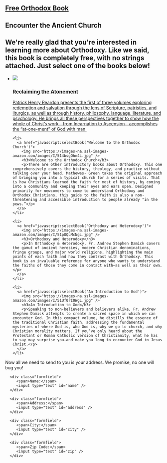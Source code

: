 
<section class="page-header">
<h1 class="project-name"><a href="/">Free Orthodox Book</a></h1>
   <h2 class="project-tagline">Encounter the Ancient Church</h2>
</section>

<section class="main-content">
   <h1>We're really glad that you're interested in learning more about Orthodoxy.  Like we said, this book is completely free, with no strings attached.  Just select one of the books below!</h1>
   
   <ul class="booklist">
    <li>
      <a href="javascript:selectBook('Reclaiming the Atonement')">
        <img src="https://images-na.ssl-images-amazon.com/images/I/51xn7zjW7rL.jpg" />
        <h3>Reclaiming the Atonement</h3>
        <p>Patrick Henry Reardon presents the first of three volumes exploring redemption and salvation through the lens of Scripture, patristics, and liturgics, as well as through history, philosophy, language, literature, and psychology. He brings all these perspectives together to show how the whole of Christ’s work—from Incarnation to Ascension—accomplishes the “at-one-ment” of God with man.</p>
      </a>
    </li>
    
    <li>
      <a href="javascript:selectBook('Welcome to the Orthodox Church')">
        <img src="https://images-na.ssl-images-amazon.com/images/I/514bsgOhm4L.jpg" />
        <h3>Welcome to the Orthodox Church</h3>
        <p>There are other introductory books about Orthodoxy. This one comprehensively covers the history, theology, and practice without talking over your head. Mathewes- Green takes the original approach of bringing you into a typical church for a series of visits. That is how Christians learned the faith for most of history, by coming into a community and keeping their eyes and ears open. Designed primarily for newcomers to come to understand Orthodoxy and Orthodox Christians, this guide to the faith is also a non-threatening and accessible introduction to people already "in the pews.”</p>
      </a>
    </li>
    
    <li>
      <a href="javascript:selectBook('Orthodoxy and Heterodoxy')">
        <img src="https://images-na.ssl-images-amazon.com/images/I/51pOQLMcNgL.jpg" />
        <h3>Orthodoxy and Heterodoxy</h3>
        <p>In Orthodoxy & Heterodoxy, Fr. Andrew Stephen Damick covers the gamut of ancient heresies, modern Christian denominations, fringe groups, and major world religions, highlighting the main points of each faith and how they contrast with Orthodoxy. This book is an invaluable reference for anyone who wants to understand the faiths of those they come in contact with—as well as their own.</p>
      </a>
    </li>
    
    <li>
      <a href="javascript:selectBook('An Introduction to God')">
        <img src="https://images-na.ssl-images-amazon.com/images/I/51Uf0rI0WgL.jpg" />
        <h3>An Introduction to God</h3>
        <p>Speaking to non-believers and believers alike, Fr. Andrew Stephen Damick attempts to create a sacred space in which we can encounter God. In this compact volume, he distills the essence of the traditional Christian faith, addressing the fundamental mysteries of where God is, who God is, why we go to church, and why Christian morality matters. If you’ve only heard about the Protestant or Roman Catholic version of Christianity, what he has to say may surprise you—and make you long to encounter God in Jesus Christ.</p>
      </a>
    </li>
   </ul>
   
   <div id="sendToForm">
      <p>Now all we need to send <span id="bookName"></span> to you is your address.  We promise, no one will bug you!</p>

      <div class="formfield">
         <span>Name:</span>
         <input type="text" id="name" />
      </div>
      
      <div class="formfield">
         <span>Address:</span>
         <input type="text" id="address" />
      </div>
      
      <div class="formfield">
         <span>City:</span>
         <input type="text" id="city" />
      </div>

      <div class="formfield">
         <span>Zip Code:</span>
         <input type="text" id="zip" />
      </div>
   </div>
</section>
    
<script>
/*
emailjs.send('default_service', 'template_sq5PhCw0', {name: "James", notes: "Check this out!"})
.then(function(response) {
   console.log("SUCCESS. status=%d, text=%s", response.status, response.text);
}, function(err) {
   console.log("FAILED. error=", err);
});
*/

fbq('track', 'ViewContent', { content_name: 'book picker' });
/* 
fbq('track', 'AddToCart');
fbq('track', 'CompleteRegistration');
*/

function selectBook(name) {
   console.log(name);
   fbq('track', 'AddToCart', { content_name: name });
}
</script>
